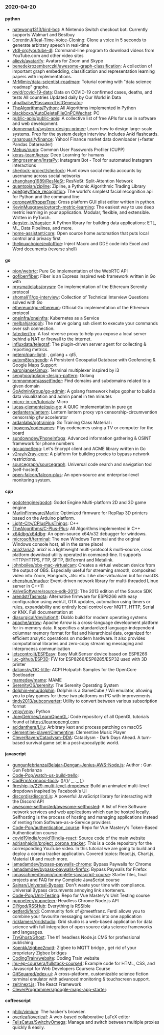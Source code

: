 ### 2020-04-20

#### python
* [natewong1313/bird-bot](https://github.com/natewong1313/bird-bot): A Nintendo Switch checkout bot. Currently supports Walmart and Bestbuy
* [CorentinJ/Real-Time-Voice-Cloning](https://github.com/CorentinJ/Real-Time-Voice-Cloning): Clone a voice in 5 seconds to generate arbitrary speech in real-time
* [ytdl-org/youtube-dl](https://github.com/ytdl-org/youtube-dl): Command-line program to download videos from YouTube.com and other video sites
* [alievk/avatarify](https://github.com/alievk/avatarify): Avatars for Zoom and Skype
* [benedekrozemberczki/awesome-graph-classification](https://github.com/benedekrozemberczki/awesome-graph-classification): A collection of important graph embedding, classification and representation learning papers with implementations.
* [MrMimic/data-scientist-roadmap](https://github.com/MrMimic/data-scientist-roadmap): Toturial coming with "data science roadmap" graphe.
* [owid/covid-19-data](https://github.com/owid/covid-19-data): Data on COVID-19 confirmed cases, deaths, and tests  All countries  Updated daily by Our World in Data
* [utpalbalse/PasswordListGenerator](https://github.com/utpalbalse/PasswordListGenerator): 
* [TheAlgorithms/Python](https://github.com/TheAlgorithms/Python): All Algorithms implemented in Python
* [blackboxo/AutoDeleteFileOnPCWechat](https://github.com/blackboxo/AutoDeleteFileOnPCWechat):  PC 
* [public-apis/public-apis](https://github.com/public-apis/public-apis): A collective list of free APIs for use in software and web development.
* [donnemartin/system-design-primer](https://github.com/donnemartin/system-design-primer): Learn how to design large-scale systems. Prep for the system design interview. Includes Anki flashcards.
* [ranaroussi/yfinance](https://github.com/ranaroussi/yfinance): Yahoo! Finance market data downloader (+faster Pandas Datareader)
* [Mebus/cupp](https://github.com/Mebus/cupp): Common User Passwords Profiler (CUPP)
* [keras-team/keras](https://github.com/keras-team/keras): Deep Learning for humans
* [timgrossmann/InstaPy](https://github.com/timgrossmann/InstaPy):  Instagram Bot - Tool for automated Instagram interactions
* [sherlock-project/sherlock](https://github.com/sherlock-project/sherlock):  Hunt down social media accounts by username across social networks
* [zhanghang1989/ResNeSt](https://github.com/zhanghang1989/ResNeSt): ResNeSt: Split-Attention Network
* [quantopian/zipline](https://github.com/quantopian/zipline): Zipline, a Pythonic Algorithmic Trading Library
* [ageitgey/face_recognition](https://github.com/ageitgey/face_recognition): The world's simplest facial recognition api for Python and the command line
* [corpnewt/ProperTree](https://github.com/corpnewt/ProperTree): Cross platform GUI plist editor written in python.
* [KevinMusgrave/pytorch-metric-learning](https://github.com/KevinMusgrave/pytorch-metric-learning): The easiest way to use deep metric learning in your application. Modular, flexible, and extensible. Written in PyTorch.
* [dagster-io/dagster](https://github.com/dagster-io/dagster): A Python library for building data applications: ETL, ML, Data Pipelines, and more.
* [home-assistant/core](https://github.com/home-assistant/core):  Open source home automation that puts local control and privacy first
* [thelinuxchoice/eviloffice](https://github.com/thelinuxchoice/eviloffice): Inject Macro and DDE code into Excel and Word documents (reverse shell)

#### go
* [pion/webrtc](https://github.com/pion/webrtc): Pure Go implementation of the WebRTC API
* [gofiber/fiber](https://github.com/gofiber/fiber):  Fiber is an Express inspired web framework written in Go with 
* [prysmaticlabs/prysm](https://github.com/prysmaticlabs/prysm): Go implementation of the Ethereum Serenity protocol
* [shomali11/go-interview](https://github.com/shomali11/go-interview): Collection of Technical Interview Questions solved with Go
* [ethereum/go-ethereum](https://github.com/ethereum/go-ethereum): Official Go implementation of the Ethereum protocol
* [oneinfra/oneinfra](https://github.com/oneinfra/oneinfra): Kubernetes as a Service
* [melbahja/goph](https://github.com/melbahja/goph):  The native golang ssh client to execute your commands over ssh connection. 
* [fatedier/frp](https://github.com/fatedier/frp): A fast reverse proxy to help you expose a local server behind a NAT or firewall to the internet.
* [influxdata/telegraf](https://github.com/influxdata/telegraf): The plugin-driven server agent for collecting & reporting metrics.
* [peterq/pan-light](https://github.com/peterq/pan-light): , golang + qt5, 
* [autom8ter/geodb](https://github.com/autom8ter/geodb): A Persistent Geospatial Database with Geofencing & Google Maps Support
* [aaronjanse/3mux](https://github.com/aaronjanse/3mux): Terminal multiplexer inspired by i3
* [senghoo/golang-design-pattern](https://github.com/senghoo/golang-design-pattern):  Golang
* [tomnomnom/assetfinder](https://github.com/tomnomnom/assetfinder): Find domains and subdomains related to a given domain
* [GoAdminGroup/go-admin](https://github.com/GoAdminGroup/go-admin): A golang framework helps gopher to build a data visualization and admin panel in ten minutes
* [micro-in-cn/tutorials](https://github.com/micro-in-cn/tutorials): Micro 
* [lucas-clemente/quic-go](https://github.com/lucas-clemente/quic-go): A QUIC implementation in pure go
* [getlantern/lantern](https://github.com/getlantern/lantern): Lantern         lantern proxy vpn censorship-circumvention censorship gfw accelerator
* [ardanlabs/gotraining](https://github.com/ardanlabs/gotraining): Go Training Class Material :
* [jbowens/codenames](https://github.com/jbowens/codenames): Play codenames using a TV or computer for the board
* [sundowndev/PhoneInfoga](https://github.com/sundowndev/PhoneInfoga): Advanced information gathering & OSINT framework for phone numbers
* [go-acme/lego](https://github.com/go-acme/lego): Let's Encrypt client and ACME library written in Go
* [v2ray/v2ray-core](https://github.com/v2ray/v2ray-core): A platform for building proxies to bypass network restrictions.
* [sourcegraph/sourcegraph](https://github.com/sourcegraph/sourcegraph): Universal code search and navigation tool (self-hosted)
* [open-falcon/falcon-plus](https://github.com/open-falcon/falcon-plus): An open-source and enterprise-level monitoring system.

#### cpp
* [godotengine/godot](https://github.com/godotengine/godot): Godot Engine  Multi-platform 2D and 3D game engine
* [MarlinFirmware/Marlin](https://github.com/MarlinFirmware/Marlin): Optimized firmware for RepRap 3D printers based on the Arduino platform.
* [Light-City/CPlusPlusThings](https://github.com/Light-City/CPlusPlusThings): C++
* [TheAlgorithms/C-Plus-Plus](https://github.com/TheAlgorithms/C-Plus-Plus): All Algorithms implemented in C++
* [x64dbg/x64dbg](https://github.com/x64dbg/x64dbg): An open-source x64/x32 debugger for windows.
* [microsoft/terminal](https://github.com/microsoft/terminal): The new Windows Terminal and the original Windows console host, all in the same place!
* [aria2/aria2](https://github.com/aria2/aria2): aria2 is a lightweight multi-protocol & multi-source, cross platform download utility operated in command-line. It supports HTTP/HTTPS, FTP, SFTP, BitTorrent and Metalink.
* [johnboiles/obs-mac-virtualcam](https://github.com/johnboiles/obs-mac-virtualcam): Creates a virtual webcam device from the output of OBS. Especially useful for streaming smooth, composited video into Zoom, Hangouts, Jitsi etc. Like obs-virtualcam but for macOS.
* [chenshuo/muduo](https://github.com/chenshuo/muduo): Event-driven network library for multi-threaded Linux server in C++11
* [ValveSoftware/source-sdk-2013](https://github.com/ValveSoftware/source-sdk-2013): The 2013 edition of the Source SDK
* [arendst/Tasmota](https://github.com/arendst/Tasmota): Alternative firmware for ESP8266 with easy configuration using webUI, OTA updates, automation using timers or rules, expandability and entirely local control over MQTT, HTTP, Serial or KNX. Full documentation at
* [diasurgical/devilutionX](https://github.com/diasurgical/devilutionX): Diablo build for modern operating systems
* [apache/arrow](https://github.com/apache/arrow): Apache Arrow is a cross-language development platform for in-memory data. It specifies a standardized language-independent columnar memory format for flat and hierarchical data, organized for efficient analytic operations on modern hardware. It also provides computational libraries and zero-copy streaming messaging and interprocess communication
* [letscontrolit/ESPEasy](https://github.com/letscontrolit/ESPEasy): Easy MultiSensor device based on ESP8266
* [luc-github/ESP3D](https://github.com/luc-github/ESP3D): FW for ESP8266/ESP8285/ESP32 used with 3D printer
* [daliansky/OC-little](https://github.com/daliansky/OC-little): ACPI Hotpatch Samples for the OpenCore Bootloader
* [mamedev/mame](https://github.com/mamedev/mame): MAME
* [SerenityOS/serenity](https://github.com/SerenityOS/serenity): The Serenity Operating System 
* [dolphin-emu/dolphin](https://github.com/dolphin-emu/dolphin): Dolphin is a GameCube / Wii emulator, allowing you to play games for these two platforms on PC with improvements.
* [tindy2013/subconverter](https://github.com/tindy2013/subconverter): Utility to convert between various subscription format
* [vnpy/vnpy](https://github.com/vnpy/vnpy): Python
* [JoeyDeVries/LearnOpenGL](https://github.com/JoeyDeVries/LearnOpenGL): Code repository of all OpenGL tutorials found at https://learnopengl.com
* [acidanthera/Lilu](https://github.com/acidanthera/Lilu): Arbitrary kext and process patching on macOS
* [clementine-player/Clementine](https://github.com/clementine-player/Clementine):  Clementine Music Player
* [CleverRaven/Cataclysm-DDA](https://github.com/CleverRaven/Cataclysm-DDA): Cataclysm - Dark Days Ahead. A turn-based survival game set in a post-apocalyptic world.

#### javascript
* [gungunfebrianza/Belajar-Dengan-Jenius-AWS-Node.js](https://github.com/gungunfebrianza/Belajar-Dengan-Jenius-AWS-Node.js): Author : Gun Gun Febrianza
* [Code-Pop/watch-us-build-trello](https://github.com/Code-Pop/watch-us-build-trello): 
* [CodFrm/cxmooc-tools](https://github.com/CodFrm/cxmooc-tools):  ()/()/ ,,,.,,,(,)
* [fireship-io/229-multi-level-dropdown](https://github.com/fireship-io/229-multi-level-dropdown): Build an animated multi-level dropdown inspired by Facebook's UI
* [discordjs/discord.js](https://github.com/discordjs/discord.js): A powerful JavaScript library for interacting with the Discord API
* [awesome-selfhosted/awesome-selfhosted](https://github.com/awesome-selfhosted/awesome-selfhosted): A list of Free Software network services and web applications which can be hosted locally. Selfhosting is the process of hosting and managing applications instead of renting from Software-as-a-Service providers
* [Code-Pop/authentication_course](https://github.com/Code-Pop/authentication_course): Repo for Vue Mastery's Token-Based Authentication course
* [covid19india/covid19india-react](https://github.com/covid19india/covid19india-react):  Source code of the main website
* [adrianhajdin/project_corona_tracker](https://github.com/adrianhajdin/project_corona_tracker): This is a code repository for the corresponding YouTube video. In this tutorial we are going to build and deploy a corona tracker application. Covered topics: React.js, Chart.js, Material UI and much more.
* [iamadamdev/bypass-paywalls-chrome](https://github.com/iamadamdev/bypass-paywalls-chrome): Bypass Paywalls for Chrome
* [iamadamdev/bypass-paywalls-firefox](https://github.com/iamadamdev/bypass-paywalls-firefox): Bypass Paywalls for Firefox
* [jonasschmedtmann/complete-javascript-course](https://github.com/jonasschmedtmann/complete-javascript-course): Starter files, final projects and FAQ for my Complete JavaScript course
* [Sainan/Universal-Bypass](https://github.com/Sainan/Universal-Bypass): Don't waste your time with compliance. Universal Bypass circumvents annoying link shorteners.
* [Code-Pop/Unit-Testing](https://github.com/Code-Pop/Unit-Testing): Repo for Vue Mastery's Unit Testing course
* [puppeteer/puppeteer](https://github.com/puppeteer/puppeteer): Headless Chrome Node.js API
* [DIYgod/RSSHub](https://github.com/DIYgod/RSSHub):  Everything is RSSible
* [getferdi/ferdi](https://github.com/getferdi/ferdi):  Community fork of @meetfranz. Ferdi allows you to combine your favourite messaging services into one application
* [ricklamers/gridstudio](https://github.com/ricklamers/gridstudio): Grid studio is a web-based application for data science with full integration of open source data science frameworks and languages.
* [TryGhost/Ghost](https://github.com/TryGhost/Ghost):  The #1 headless Node.js CMS for professional publishing
* [Koenkk/zigbee2mqtt](https://github.com/Koenkk/zigbee2mqtt): Zigbee  to MQTT bridge , get rid of your proprietary Zigbee bridges 
* [CodingTrain/website](https://github.com/CodingTrain/website): Coding Train website
* [jhu-ep-coursera/fullstack-course4](https://github.com/jhu-ep-coursera/fullstack-course4): Example code for HTML, CSS, and Javascript for Web Developers Coursera Course
* [GitSquared/edex-ui](https://github.com/GitSquared/edex-ui): A cross-platform, customizable science fiction terminal emulator with advanced monitoring & touchscreen support.
* [zeit/next.js](https://github.com/zeit/next.js): The React Framework
* [CleverProgrammers/google-maps-app-starter](https://github.com/CleverProgrammers/google-maps-app-starter): 

#### coffeescript
* [philc/vimium](https://github.com/philc/vimium): The hacker's browser.
* [overleaf/overleaf](https://github.com/overleaf/overleaf): A web-based collaborative LaTeX editor
* [FelisCatus/SwitchyOmega](https://github.com/FelisCatus/SwitchyOmega): Manage and switch between multiple proxies quickly & easily.
